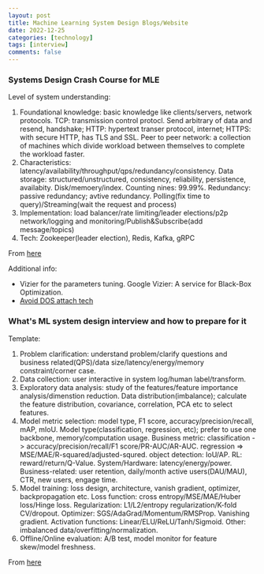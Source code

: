 ```yaml
---
layout: post
title: Machine Learning System Design Blogs/Website
date: 2022-12-25
categories: [technology]
tags: [interview]
comments: false
---
```


### Systems Design Crash Course for MLE
Level of system understanding:
1. Foundational knowledge: basic knowledge like clients/servers, network protocols. TCP: transmission control protocl. Send arbitrary of data and resend, handshake; HTTP: hypertext transer protocol, internet; HTTPS: with secure HTTP, has TLS and SSL. Peer to peer network: a collection of machines which divide workload between themselves to complete the workload faster.   
2. Characteristics: latency/availability/throughput/qps/redundancy/consistency. Data storage: structured/unstructured, consistency, reliability, persistence, availabity. Disk/memoery/index. Counting nines: 99.99%. Redundancy: passive redundancy; avtive redundancy. Polling(fix time to query)/Streaming(wait the request and process)
3. Implementation: load balancer/rate limiting/leader elections/p2p network/logging and monitoring/Publish&Subscribe(add message/topics)
4. Tech: Zookeeper(leader election), Redis, Kafka, gRPC

From [here](https://towardsdatascience.com/systems-design-crash-course-for-ml-engineers-aafae1cf1890)

Additional info: 
- Vizier for the parameters tuning. Google Vizier: A service for Black-Box Optimization.
- [Avoid DOS attach tech](https://phoenixnap.com/blog/prevent-ddos-attacks)

### What's ML system design interview and how to prepare for it
Template:
1. Problem clarification: understand problem/clarify questions and business related(QPS)/data size/latency/energy/memory constraint/corner case.
2. Data collection: user interactive in system log/human label/transform.
3. Exploratory data analysis: study of the features/feature importance analysis/dimenstion reduction. Data distribution(imbalance); calculate the feature distribution, covariance, correlation, PCA etc to select features.
4. Model metric selection: model type, F1 score, accuracy/precision/recall, mAP, mIoU. Model type(classification, regression, etc); prefer to use one backbone, memory/computation usage. Business metric: classification -> accuracy/precision/recall/F1 score/PR-AUC/AR-AUC. regression => MSE/MAE/R-squared/adjusted-squred. object detection: IoU/AP. RL: reward/return/Q-Value. System/Hardware: latency/energy/power. Business-related: user retention, daily/month active users(DAU/MAU), CTR, new users, engage time.
5. Model training: loss design, architecture, vanish gradient, optimizer, backpropagation etc. Loss function: cross entropy/MSE/MAE/Huber loss/Hinge loss. Regularization: L1/L2/entropy regularization/K-fold CV/dropout. Optimizer: SGS/AdaGrad/Momentum/RMSProp. Vanishing gradient. Activation functions: Linear/ELU/ReLU/Tanh/Sigmoid. Other: imbalanced data/overfitting/normalization.
6. Offline/Online evaluation: A/B test, model monitor for feature skew/model freshness.

From [here](https://towardsdatascience.com/what-is-machine-learning-system-design-interview-and-how-to-prepare-for-it-537d1271d754)